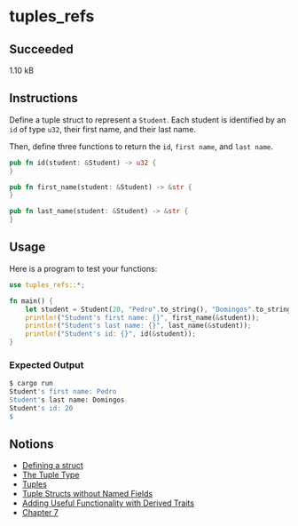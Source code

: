 # tuples_refs

## Succeeded

1.10 kB

## Instructions

Define a tuple struct to represent a `Student`. Each student is identified by an `id` of type `u32`, their first name, and their last name.

Then, define three functions to return the `id`, `first name`, and `last name`.

```rust
pub fn id(student: &Student) -> u32 {
}

pub fn first_name(student: &Student) -> &str {
}

pub fn last_name(student: &Student) -> &str {
}
```

## Usage

Here is a program to test your functions:

```rust
use tuples_refs::*;

fn main() {
    let student = Student(20, "Pedro".to_string(), "Domingos".to_string());
    println!("Student's first name: {}", first_name(&student));
    println!("Student's last name: {}", last_name(&student));
    println!("Student's id: {}", id(&student));
}
```

### Expected Output

```bash
$ cargo run
Student's first name: Pedro
Student's last name: Domingos
Student's id: 20
$
```

## Notions

- [Defining a struct](https://doc.rust-lang.org/stable/book/ch05-01-defining-structs.html)
- [The Tuple Type](https://doc.rust-lang.org/stable/book/ch03-02-data-types.html?highlight=accessing%20a%20tuple#compound-types)
- [Tuples](https://doc.rust-lang.org/rust-by-example/primitives/tuples.html)
- [Tuple Structs without Named Fields](https://doc.rust-lang.org/stable/book/ch05-01-defining-structs.html?highlight=tuple#using-tuple-structs-without-named-fields-to-create-different-types)
- [Adding Useful Functionality with Derived Traits](https://doc.rust-lang.org/stable/book/ch05-02-example-structs.html?highlight=debug%20deriv#adding-useful-functionality-with-derived-traits)
- [Chapter 7](https://doc.rust-lang.org/stable/book/ch07-03-paths-for-referring-to-an-item-in-the-module-tree.html)
